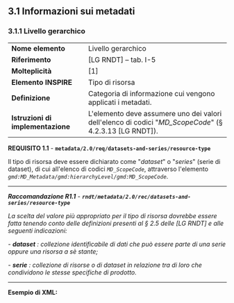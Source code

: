 ## 3.1 Informazioni sui metadati

### 3.1.1 Livello gerarchico

|  |  |
| --- | --- |
| **Nome elemento** | Livello gerarchico |
| **Riferimento** | [LG RNDT] – tab. I-5 |
| **Molteplicità** | [1] |
| **Elemento INSPIRE** | Tipo di risorsa |
| **Definizione** | Categoria di informazione cui vengono applicati i metadati. |
| **Istruzioni di implementazione** | L&#39;elemento deve assumere uno dei valori dell&#39;elenco di codici &quot;_MD\_ScopeCode_&quot; (§ 4.2.3.13 [LG RNDT]). |

**REQUISITO 1.1** - **```metadata/2.0/req/datasets-and-series/resource-type```**

Il tipo di risorsa deve essere dichiarato come &quot;_dataset_&quot; o &quot;_series_&quot; (serie di dataset), di cui all&#39;elenco di codici _```MD_ScopeCode```_, attraverso l&#39;elemento _```gmd:MD_Metadata/gmd:hierarchyLevel/gmd:MD_ScopeCode```_.

---

***Raccomandazione R1.1** - **```rndt/metadata/2.0/rec/datasets-and-series/resource-type```***

*La scelta del valore più appropriato per il tipo di risorsa dovrebbe essere fatta tenendo conto delle definizioni presenti al § 2.5 delle [LG RNDT] e alle seguenti indicazioni:*

*- **dataset** : collezione identificabile di dati che può essere parte di una serie oppure una risorsa a sè stante;*

*- **serie** : collezione di risorse o di dataset in relazione tra di loro che condividono le stesse specifiche di prodotto.*

---

**Esempio di XML:**
